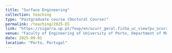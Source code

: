 ```yaml
---
title: "Surface Engineering"
collection: teaching
type: "Postgraduate course (Doctoral Course)"
permalink: /teaching/2025-ES
link: "https://sigarra.up.pt/feup/en/ucurr_geral.ficha_uc_view?pv_ocorrencia_id=540151"
venue: "Faculty of Engineering of University of Porto, Department of Mechanical Engineering"
date: 2025-09-01
location: "Porto, Portugal"
---
```

